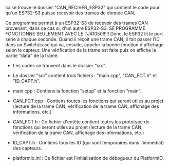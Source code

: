 Ici se trouve le dossier "CAN_RECIVER_ESP32" qui contient le code pour qu'un ESP32-S3 puisse recevoir des trames de donnée CAN.

Ce programme permet à un ESP32-S3 de recevoir des trames CAN provenant, dans ce cas si, d'un autre ESP32-S3.
SE PROGRAMME FONCTIONNE SEULEMENT AVEC LE TJA1050!!!!! Donc, le ESP32 lit le port série à chaque seconde.
Quand il reçoit une trame CAN, il fait passer l’ID dans un Switch/case qui va, ensuite, appeler la bonne fonction d'affichage
selon le capteur. Une vérification de la trame est faite puis on affiche la partie "data" de la trame.


* Les codes se trouvent dans le dossier "src".

* Le dossier "src" contient trois fichiers : "main.cpp", "CAN_FCT.h" et "ID_CAPT.h".

* main.cpp : Contiens la fonction "setup" et la fonction "main".

* CAN_FCT.cpp : Contiens toutes les fonctions qui seront utiles au projet (lecture de la trame CAN, vérification de la trame CAN, affichage des informations, etc.)

* CAN_FCT.h : Ce fichier d'entête contient toutes les prototype de fonctions qui seront utiles au projet (lecture de la trame CAN, vérification de la trame CAN, affichage des informations, etc.)

* ID_CAPT.h : Contiens tous les ID (qui sont temporaires dans l'immédiat) des capteurs.

* platformio.ini : Ce fichier est l'initialisation de débogueur du PlatformIO.
